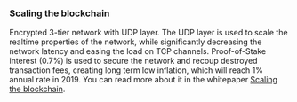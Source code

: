 ### Scaling the blockchain ###

Encrypted 3-tier network with UDP layer. The UDP layer is used to scale the realtime properties of the network, while significantly decreasing the network latency and easing the load on TCP channels. Proof-of-Stake interest (0.7%) is used to secure the network and recoup destroyed transaction fees, creating long term low inflation, which will reach 1% annual rate in 2019. You can read more about it in the whitepaper [Scaling the blockchain](https://github.com/openvcash/papers/blob/master/scaling_the_blockchain.pdf).
